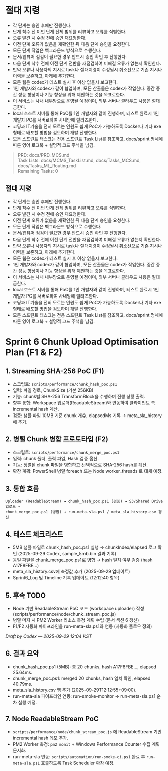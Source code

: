 # 절대 지령
- 각 단계는 승인 후에만 진행한다.
- 단계 착수 전 이번 단계 전체 범위를 리뷰하고 오류를 식별한다.
- 오류 발견 시 수정 전에 승인 재요청한다.
- 이전 단계 오류가 없음을 재확인한 뒤 다음 단계 승인을 요청한다.
- 모든 단계 작업은 백그라운드 방식으로 수행한다.
- 문서/웹뷰어 점검이 필요한 경우 반드시 승인 확인 후 진행한다.
- 다음 단계 착수 전에 이전 단계 전반을 재점검하여 미해결 오류가 없는지 확인한다.
- 만약 오류나 사용자의 지시로 task나 절대지령이 수정될시 취소선으로 기존 지시나 이력을 보존하고, 아래에 추가한다.
- 모든 웹은 codex가 테스트 실시 후 이상 없을시 보고한다.
- 1인 개발자와 codex가 같이 협업하며, 모든 산출물은 codex가 작업한다. 중간 중간 성능 향상이나 기능 향상을 위해 제안하는 것을 목표로한다.
- 이 서비스는 사내 내부망으로 운영될 예정이며, 외부 서버나 클라우드 사용은 절대 금한다.
- local 호스트 서버를 통해 PoC를 1인 개발자와 같이 진행하며, 테스트 완료시 1인 개발자 PC를 서버로하여 사내망에 릴리즈한다.
- 코딩과 IT기술을 전혀 모르는 인원도 쉽게 PoC가 가능하도록 Docker나 기타 exe 형태로 배포할 방법을 검토하며 개발 진행한다.
- 모든 스프린트 태스크는 전용 스프린트 Task List를 참조하고, docs/sprint 명세에 따른 영어 로그북 + 설명적 코드 주석을 남김.

> PRD: docs/PRD_MCS.md  
> Task Lists: docs/MCMS_TaskList.md, docs/Tasks_MCS.md, docs/Tasks_ML_Routing.md  
> Remaining Tasks: 0

## 절대 지령
- 각 단계는 승인 후에만 진행한다.
- 단계 착수 전 이번 단계 전체 범위를 리뷰하고 오류를 식별한다.
- 오류 발견 시 수정 전에 승인 재요청한다.
- 이전 단계 오류가 없음을 재확인한 뒤 다음 단계 승인을 요청한다.
- 모든 단계 작업은 백그라운드 방식으로 수행한다.
- 문서/웹뷰어 점검이 필요한 경우 반드시 승인 확인 후 진행한다.
- 다음 단계 착수 전에 이전 단계 전반을 재점검하여 미해결 오류가 없는지 확인한다.
- 만약 오류나 사용자의 지시로 task나 절대지령이 수정될시 취소선으로 기존 지시나 이력을 보존하고, 아래에 추가한다.
- 모든 웹은 codex가 테스트 실시 후 이상 없을시 보고한다.
- 1인 개발자와 codex가 같이 협업하며, 모든 산출물은 codex가 작업한다. 중간 중간 성능 향상이나 기능 향상을 위해 제안하는 것을 목표로한다.
- 이 서비스는 사내 내부망으로 운영될 예정이며, 외부 서버나 클라우드 사용은 절대 금한다.
- local 호스트 서버를 통해 PoC를 1인 개발자와 같이 진행하며, 테스트 완료시 1인 개발자 PC를 서버로하여 사내망에 릴리즈한다.
- 코딩과 IT기술을 전혀 모르는 인원도 쉽게 PoC가 가능하도록 Docker나 기타 exe 형태로 배포할 방법을 검토하며 개발 진행한다.
- 모든 스프린트 태스크는 전용 스프린트 Task List를 참조하고, docs/sprint 명세에 따른 영어 로그북 + 설명적 코드 주석을 남김.
# Sprint 6 Chunk Upload Optimisation Plan (F1 & F2)

## 1. Streaming SHA-256 PoC (F1)
- 스크립트: `scripts/performance/chunk_hash_poc.ps1`
- 입력: 파일 경로, ChunkSize (기본 256KB)
- 기능: chunk별 SHA-256 TransformBlock을 수행하며 진행 상황 출력.
- 향후 통합: Workspace 업로더(ReadableStream)와 연동하여 클라이언트 측 incremental hash 계산.
- 검증: 샘플 파일 10MB 기준 chunk 개수, elapsedMs 기록 → meta_sla_history에 추가.

## 2. 병렬 Chunk 병합 프로토타입 (F2)
- 스크립트: `scripts/performance/chunk_merge_poc.ps1`
- 입력: chunk 폴더, 출력 파일, Hash 검증 옵션.
- 기능: 정렬된 chunk 파일을 병합하고 선택적으로 SHA-256 hash를 계산.
- 확장 계획: PowerShell 병렬 foreach 또는 Node worker_threads 로 대체 예정.

## 3. 통합 흐름
```
Uploader (ReadableStream) → chunk_hash_poc.ps1 (검증) → S3/Shared Drive 업로드 →
chunk_merge_poc.ps1 (병합) → run-meta-sla.ps1 / meta_sla_history.csv 갱신
```

## 4. 테스트 체크리스트
- 5MB 샘플 파일로 chunk_hash_poc.ps1 실행 → chunkIndex/elapsed 로그 확인 (2025-09-29 Codex, sample_5mb.bin 결과 기록)
- 동일 파일을 chunk_merge_poc.ps1로 병합 → hash 일치 여부 검증 (hash A17F8FBE...)
- meta_sla_history.csv에 측정값 추가 (2025-09-29 업데이트)
- Sprint6_Log 및 Timeline 기록 업데이트 (12:12:40 항목)

## 5. 후속 TODO
- Node 기반 ReadableStream PoC 코드 (workspace uploader) 작성 (scripts/performance/node/chunk_stream_poc.js)
- 병렬 머지 시 PM2 Worker 리소스 측정 계획 수립 (문서 섹션 6 갱신)
- F1/F2 자동화 파이프라인을 run-meta-sla.ps1와 연동 (자동화 플로우 정의)

*Draft by Codex — 2025-09-29 12:04 KST*

## 6. 결과 요약
- chunk_hash_poc.ps1 (5MB): 총 20 chunks, hash A17F8FBE..., elapsed 25.64ms.
- chunk_merge_poc.ps1: merged 20 chunks, hash 일치 확인, elapsed 40.79ms.
- meta_sla_history.csv 행 추가 (2025-09-29T12:12:55+09:00).
- run-meta-sla 파이프라인 연동: run-smoke-monitor → run-meta-sla.ps1 순차 실행 예정.

## 7. Node ReadableStream PoC
- `scripts/performance/node/chunk_stream_poc.js` 에 ReadableStream 기반 incremental hash 데모 추가.
- PM2 Worker 측정: `pm2 monit` + Windows Performance Counter 수집 계획 문서화.
- run-meta-sla 연동: `scripts/automation/run-smoke-ci.ps1` 완료 후 `run-meta-sla.ps1` 호출하도록 Task Scheduler 확장 예정.

